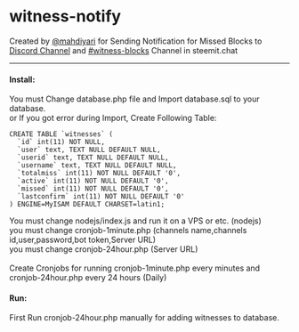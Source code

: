# witness-notify
Created by [@mahdiyari](https://steemit.com/@mahdiyari) for Sending Notification for Missed Blocks to [Discord Channel](https://discord.gg/QfRpwte) and [#witness-blocks](https://steemit.chat/channel/witness-blocks) Channel in steemit.chat
***
#### Install:
You must Change database.php file and Import database.sql to your database.<br>
or If you got error during Import, Create Following Table:<br>
```
CREATE TABLE `witnesses` (
  `id` int(11) NOT NULL,
  `user` text, TEXT NULL DEFAULT NULL,
  `userid` text, TEXT NULL DEFAULT NULL,
  `username` text, TEXT NULL DEFAULT NULL,
  `totalmiss` int(11) NOT NULL DEFAULT '0',
  `active` int(11) NOT NULL DEFAULT '0',
  `missed` int(11) NOT NULL DEFAULT '0',
  `lastconfirm` int(11) NOT NULL DEFAULT '0'
) ENGINE=MyISAM DEFAULT CHARSET=latin1;
```
You must change nodejs/index.js and run it on a VPS or etc. (nodejs)<br>
you must change cronjob-1minute.php (channels name,channels id,user,password,bot token,Server URL)<br>
you must change cronjob-24hour.php (Server URL)<br>
<br>
Create Cronjobs for running cronjob-1minute.php every minutes and cronjob-24hour.php every 24 hours (Daily)

#### Run:
First Run cronjob-24hour.php manually for adding witnesses to database.
